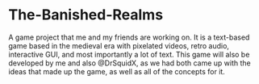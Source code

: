 # The-Banished-Realms
A game project that me and my friends are working on. It is a text-based game based in the medieval era with pixelated videos, retro audio, interactive GUI, and most importantly a lot of text.
This game will also be developed by me and also @DrSquidX, as we had both came up with the ideas that made up the game, as well as all of the concepts for it.
